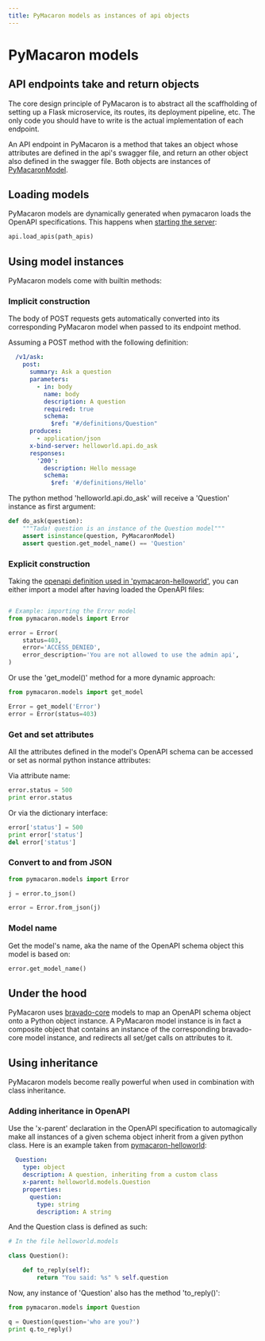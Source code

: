 ```yaml
---
title: PyMacaron models as instances of api objects
---
```


PyMacaron models
================

## API endpoints take and return objects

The core design principle of PyMacaron is to abstract all the scaffholding of setting up
a Flask microservice, its routes, its deployment pipeline, etc. The only code you should
have to write is the actual implementation of each endpoint.

An API endpoint in PyMacaron is a method that takes an object whose attributes are defined
in the api's swagger file, and return an other object also defined in the swagger file. Both
objects are instances of [PyMacaronModel](https://github.com/pymacaron/pymacaron-core/blob/master/pymacaron_core/models.py).

## Loading models

PyMacaron models are dynamically generated when pymacaron loads the OpenAPI specifications. This happens when [starting the server](http://pymacaron.com/code.html):

```python
api.load_apis(path_apis)
```

## Using model instances

PyMacaron models come with builtin methods:

### Implicit construction

The body of POST requests gets automatically converted into its corresponding PyMacaron model when passed to its endpoint method.

Assuming a POST method with the following definition:

```yaml
  /v1/ask:
    post:
      summary: Ask a question
      parameters:
        - in: body
          name: body
          description: A question
          required: true
          schema:
            $ref: "#/definitions/Question"
      produces:
        - application/json
      x-bind-server: helloworld.api.do_ask
      responses:
        '200':
          description: Hello message
          schema:
            $ref: '#/definitions/Hello'
```

The python method 'helloworld.api.do_ask' will receive a 'Question' instance as
first argument:

```python
def do_ask(question):
    """Tada! question is an instance of the Question model"""
    assert isinstance(question, PyMacaronModel)
    assert question.get_model_name() == 'Question'
```

### Explicit construction

Taking the [openapi definition used in
'pymacaron-helloworld'](https://github.com/pymacaron/pymacaron-helloworld/blob/master/apis/helloworld.yaml),
you can either import a model after having loaded the OpenAPI files:

```python

# Example: importing the Error model
from pymacaron.models import Error

error = Error(
    status=403,
    error='ACCESS_DENIED',
    error_description='You are not allowed to use the admin api',
)
```

Or use the 'get_model()' method for a more dynamic approach:

```python
from pymacaron.models import get_model

Error = get_model('Error')
error = Error(status=403)
```

### Get and set attributes

All the attributes defined in the model's OpenAPI schema can be accessed or set
as normal python instance attributes:

Via attribute name:

```python
error.status = 500
print error.status
```

Or via the dictionary interface:

```python
error['status'] = 500
print error['status']
del error['status']
```

### Convert to and from JSON

```python
from pymacaron.models import Error

j = error.to_json()

error = Error.from_json(j)
```

### Model name

Get the model's name, aka the name of the OpenAPI schema object this model is
based on:

```python
error.get_model_name()
```

## Under the hood

PyMacaron uses [bravado-core](https://github.com/Yelp/bravado-core) models to
map an OpenAPI schema object onto a Python object instance. A PyMacaron model
instance is in fact a composite object that contains an instance of the
corresponding bravado-core model instance, and redirects all set/get calls on
attributes to it.

## Using inheritance

PyMacaron models become really powerful when used in combination with class
inheritance.

### Adding inheritance in OpenAPI

Use the 'x-parent' declaration in the OpenAPI specification to automagically
make all instances of a given schema object inherit from a given python
class. Here is an example taken from
[pymacaron-helloworld](https://github.com/pymacaron/pymacaron-helloworld/blob/master/apis/helloworld.yaml):

```yaml
  Question:
    type: object
    description: A question, inheriting from a custom class
    x-parent: helloworld.models.Question
    properties:
      question:
        type: string
        description: A string
```

And the Question class is defined as such:

```python
# In the file helloworld.models

class Question():

    def to_reply(self):
        return "You said: %s" % self.question
```

Now, any instance of 'Question' also has the method 'to_reply()':

```python
from pymacaron.models import Question

q = Question(question='who are you?')
print q.to_reply()
```
